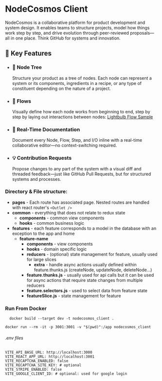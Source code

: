 # NodeCosmos Client

NodeCosmos is a collaborative platform for product development and system design. It enables teams to structure
projects, model how things work step by step, and drive evolution through peer-reviewed proposals—all in one place.
Think GitHub for systems and innovation.

## 🔧 Key Features

* ### 🌳 Node Tree
  Structure your product as a tree of nodes. Each node can represent a system or its components, ingredients in a
  recipe,
  or any type of constituent depending on the nature of a project.

* ### 🔁 Flows

  Visually define how each node works from beginning to end, step by step by laying out interactions between
  nodes:  [Lightbulb Flow Sample](https://nodecosmos.com/nodes/0e71060b-000a-42c4-a29d-6afd204d79a1/0e71060b-000a-42c4-a29d-6afd204d79a1/workflow)

* ### 📝 Real-Time Documentation
  Document every Node, Flow, Step, and I/O inline with a real-time collaborative editor—no context-switching required.

* ### 💡 Contribution Requests
  Propose changes to any part of the system with a visual diff and threaded feedback—just like GitHub Pull Requests, but
  for structured systems and processes.

### Directory & File structure: 
*  **pages** - Each route has associated page. Nested routes are handled with react router's `<Outlet />`
*  **common** - everything that does not relate to redux state
   * **components** - common view components
   * **hooks** - common business logic
*  **features** - each feature corresponds to a model in the database with an exception to the app and home
   * **feature-name**
       *  **components** - view components
       *  **hooks** - domain specific logic
       *  **reducers** - (optional) state management for feature, usually used for large slices
          * **extra** - handle async actions usually defined within feature.thunks.js (createNode, updateNode, deleteNode...)
       *  **feature.thunks.js** - usually used for api calls but it can be used for async actions that require state changes from multiple reducers
       *  **feature.selectors.js** - used to select data from feature state
       *  **featureSlice.js** - state management for feature

### Run From Docker
```shell
  docker build --target dev -t nodecosmos_client . 
```
```shell
docker run --rm -it -p 3001:3001 -v "$(pwd)":/app nodecosmos_client
```

###### .env files
```shell
VITE_API_BASE_URL: http://localhost:3000
VITE_REACT_APP_URL: http://localhost:3001
VITE_RECAPTCHA_ENABLED: false
VITE_RECAPTCHA_SITE_KEY: # optional
VITE_STRIPE_ENABLED: false
VITE_GOOGLE_CLIENT_ID: # optional: used for google login
```
